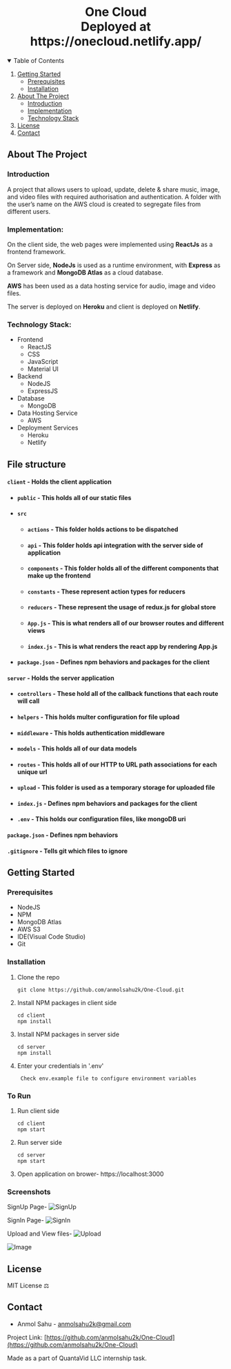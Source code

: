 <p align="center">
  <h1 align="center"> One Cloud <br> Deployed at https://onecloud.netlify.app/</h1>
</p>



<!-- TABLE OF CONTENTS -->
<details open="open">
  <summary>Table of Contents</summary>
  <ol>
    <li>
      <a href="#getting-started">Getting Started</a>
      <ul>
        <li><a href="#prerequisites">Prerequisites</a></li>
        <li><a href="#installation">Installation</a></li>
      </ul>
    </li>
    <li>
      <a href="#about-the-project">About The Project</a>
      <ul>
        <li><a href="#introduction">Introduction</a></li>
        <li><a href="#implementation">Implementation</a></li>
        <li><a href="#technology-stack">Technology Stack</a></li>
      </ul>
    </li>
    <li><a href="#license">License</a></li>
    <li><a href="#contact">Contact</a></li>
  </ol>
</details>



<!-- GETTING STARTED -->
   

<!-- ABOUT THE PROJECT -->
## About The Project

  ### Introduction
  
  A project that allows users to upload, update, delete & share music, image, and video files with required authorisation and authentication.
  A folder with the user’s name on the AWS cloud is created to segregate files from different users.


  ### Implementation: 
  On the client side, the web pages were implemented using **ReactJs** as a frontend framework.

  On Server side, **NodeJs** is used as a runtime environment, with **Express** as a framework and **MongoDB Atlas** as a cloud database. 

  **AWS** has been used as a data hosting service for audio, image and video files.
  
  The server is deployed on **Heroku** and client is deployed on **Netlify**. 

  ### Technology Stack:
  * Frontend
      * ReactJS
      * CSS
      * JavaScript
      * Material UI
  * Backend
      * NodeJS
      * ExpressJS
  * Database
      * MongoDB
  * Data Hosting Service
      * AWS   
  * Deployment Services
      * Heroku
      * Netlify


## File structure
#### `client` - Holds the client application
- #### `public` - This holds all of our static files
- #### `src`
    - #### `actions` - This folder holds actions to be dispatched
    - #### `api` - This folder holds api integration with the server side of application
    - #### `components` - This folder holds all of the different components that make up the frontend
    - #### `constants` - These represent action types for reducers
    - #### `reducers` - These represent the usage of redux.js for global store
    - #### `App.js` - This is what renders all of our browser routes and different views
    - #### `index.js` - This is what renders the react app by rendering App.js
- #### `package.json` - Defines npm behaviors and packages for the client
#### `server` - Holds the server application
- #### `controllers` - These hold all of the callback functions that each route will call
- #### `helpers` - This holds multer configuration for file upload
- #### `middleware` - This holds authentication middleware
- #### `models` - This holds all of our data models
- #### `routes` - This holds all of our HTTP to URL path associations for each unique url
- #### `upload` - This folder is used as a temporary storage for uploaded file
- #### `index.js` - Defines npm behaviors and packages for the client
- #### `.env` - This holds our configuration files, like mongoDB uri
#### `package.json` - Defines npm behaviors
#### `.gitignore` - Tells git which files to ignore

## Getting Started
### Prerequisites

* NodeJS
* NPM
* MongoDB Atlas
* AWS S3
* IDE(Visual Code Studio)
* Git

### Installation

1. Clone the repo
   ```
   git clone https://github.com/anmolsahu2k/One-Cloud.git
   ```
2. Install NPM packages in client side
   ```
   cd client
   npm install
   ```
3. Install NPM packages in server side
   ```
   cd server
   npm install
   ```
3. Enter your credentials in '.env'
   ```
    Check env.example file to configure environment variables 
   ```

### To Run

1. Run client side
   ```
   cd client
   npm start
   ```
2. Run server side
    ```
    cd server
    npm start
    ```
3. Open application on brower- https://localhost:3000
 
### Screenshots

SignUp Page-
![SignUp](https://github.com/anmolsahu2k/One-Cloud/blob/master/Asset/SignUp.png)

SignIn Page-
![SignIn](https://github.com/anmolsahu2k/One-Cloud/blob/master/Asset/SignIn.png)

Upload and View files-
![Upload](https://github.com/anmolsahu2k/One-Cloud/blob/master/Asset/Upload.png)

![Image](https://github.com/anmolsahu2k/One-Cloud/blob/master/Asset/Image.png)
<!-- License -->
## License
MIT License  :balance_scale:

<!-- CONTACT -->
## Contact

- Anmol Sahu - anmolsahu2k@gmail.com

Project Link: [https://github.com/anmolsahu2k/One-Cloud](https://github.com/anmolsahu2k/One-Cloud)

Made as a part of QuantaVid LLC internship task.

